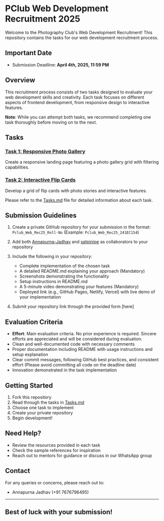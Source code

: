 # PClub Web Development Recruitment 2025

Welcome to the Photography Club's Web Development Recruitment! This repository contains the tasks for our web development recruitment process.

## Important Date
* Submission Deadline: **April 4th, 2025, 11:59 PM**

## Overview

This recruitment process consists of two tasks designed to evaluate your web development skills and creativity. Each task focuses on different aspects of frontend development, from responsive design to interactive features.

**Note**: While you can attempt both tasks, we recommend completing one task thoroughly before moving on to the next.

## Tasks

### [Task 1: Responsive Photo Gallery](./Tasks.md#task-1-responsive-landing-page-for-pclub-with-a-responsive-photo-gallery-grid)
Create a responsive landing page featuring a photo gallery grid with filtering capabilities.

### [Task 2: Interactive Flip Cards](./Tasks.md#task-2-create-a-grid-of-flip-cards-with-photo-stories-and-interactive-features)
Develop a grid of flip cards with photo stories and interactive features.

Please refer to the [Tasks.md](./Tasks.md) file for detailed information about each task.

## Submission Guidelines

1. Create a private GitHub repository for your submission in the format: `Pclub_Web_Rec25_Roll-No` (Example: `Pclub_Web_Rec25_241EC154`)
2. Add both [Annapurna-Jadhav](https://github.com/Annapurna-Jadhav) and [satpinipe](https://github.com/satpinipe) as collaborators to your repository
3. Include the following in your repository:
   - Complete implementation of the chosen task
   - A detailed README.md explaining your approach (Mandatory)
   - Screenshots demonstrating the functionality
   - Setup instructions in README.md
   - A 5-minute video demonstrating your features (Mandatory)
   - Deployed link (e.g., GitHub Pages, Netlify, Vercel) with live demo of your implementation

4. Submit your repository link through the provided form [here]

## Evaluation Criteria

* **Effort**: Main evaluation criteria. No prior experience is required. Sincere efforts are appreciated and will be considered during evaluation.
* Clean and well-documented code with necessary comments
* Proper documentation including README with usage instructions and setup explanation
* Clear commit messages, following GitHub best practices, and consistent effort (Please avoid committing all code on the deadline date)
* Innovation demonstrated in the task implementation

## Getting Started

1. Fork this repository
2. Read through the tasks in [Tasks.md](./Tasks.md)
3. Choose one task to implement
4. Create your private repository
5. Begin development!

## Need Help?

- Review the resources provided in each task
- Check the sample references for inspiration
- Reach out to mentors for guidance or discuss in our WhatsApp group

## Contact

For any queries or concerns, please reach out to:
* Annapurna Jadhav (+91 7676796495)

---

## Best of luck with your submission!



